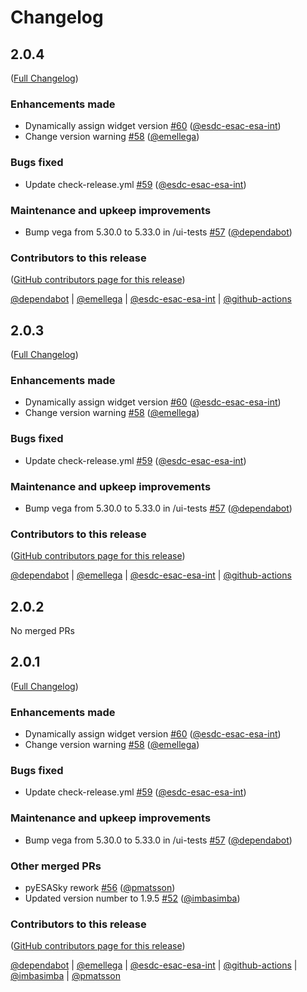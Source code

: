 # Changelog

<!-- <START NEW CHANGELOG ENTRY> -->

## 2.0.4

([Full Changelog](https://github.com/esdc-esac-esa-int/pyesasky/compare/a8c3190ae34e4338ab07028e5674fe02615344eb...5ef0c5a486dfd33eae7f0d30a51565bd08a571e7))

### Enhancements made

- Dynamically assign widget version [#60](https://github.com/esdc-esac-esa-int/pyesasky/pull/60) ([@esdc-esac-esa-int](https://github.com/esdc-esac-esa-int))
- Change version warning [#58](https://github.com/esdc-esac-esa-int/pyesasky/pull/58) ([@emellega](https://github.com/emellega))

### Bugs fixed

- Update check-release.yml [#59](https://github.com/esdc-esac-esa-int/pyesasky/pull/59) ([@esdc-esac-esa-int](https://github.com/esdc-esac-esa-int))

### Maintenance and upkeep improvements

- Bump vega from 5.30.0 to 5.33.0 in /ui-tests [#57](https://github.com/esdc-esac-esa-int/pyesasky/pull/57) ([@dependabot](https://github.com/dependabot))

### Contributors to this release

([GitHub contributors page for this release](https://github.com/esdc-esac-esa-int/pyesasky/graphs/contributors?from=2025-02-08&to=2025-05-02&type=c))

[@dependabot](https://github.com/search?q=repo%3Aesdc-esac-esa-int%2Fpyesasky+involves%3Adependabot+updated%3A2025-02-08..2025-05-02&type=Issues) | [@emellega](https://github.com/search?q=repo%3Aesdc-esac-esa-int%2Fpyesasky+involves%3Aemellega+updated%3A2025-02-08..2025-05-02&type=Issues) | [@esdc-esac-esa-int](https://github.com/search?q=repo%3Aesdc-esac-esa-int%2Fpyesasky+involves%3Aesdc-esac-esa-int+updated%3A2025-02-08..2025-05-02&type=Issues) | [@github-actions](https://github.com/search?q=repo%3Aesdc-esac-esa-int%2Fpyesasky+involves%3Agithub-actions+updated%3A2025-02-08..2025-05-02&type=Issues)

<!-- <END NEW CHANGELOG ENTRY> -->

## 2.0.3

([Full Changelog](https://github.com/esdc-esac-esa-int/pyesasky/compare/a8c3190ae34e4338ab07028e5674fe02615344eb...5ef0c5a486dfd33eae7f0d30a51565bd08a571e7))

### Enhancements made

- Dynamically assign widget version [#60](https://github.com/esdc-esac-esa-int/pyesasky/pull/60) ([@esdc-esac-esa-int](https://github.com/esdc-esac-esa-int))
- Change version warning [#58](https://github.com/esdc-esac-esa-int/pyesasky/pull/58) ([@emellega](https://github.com/emellega))

### Bugs fixed

- Update check-release.yml [#59](https://github.com/esdc-esac-esa-int/pyesasky/pull/59) ([@esdc-esac-esa-int](https://github.com/esdc-esac-esa-int))

### Maintenance and upkeep improvements

- Bump vega from 5.30.0 to 5.33.0 in /ui-tests [#57](https://github.com/esdc-esac-esa-int/pyesasky/pull/57) ([@dependabot](https://github.com/dependabot))

### Contributors to this release

([GitHub contributors page for this release](https://github.com/esdc-esac-esa-int/pyesasky/graphs/contributors?from=2025-02-07&to=2025-05-02&type=c))

[@dependabot](https://github.com/search?q=repo%3Aesdc-esac-esa-int%2Fpyesasky+involves%3Adependabot+updated%3A2025-02-07..2025-05-02&type=Issues) | [@emellega](https://github.com/search?q=repo%3Aesdc-esac-esa-int%2Fpyesasky+involves%3Aemellega+updated%3A2025-02-07..2025-05-02&type=Issues) | [@esdc-esac-esa-int](https://github.com/search?q=repo%3Aesdc-esac-esa-int%2Fpyesasky+involves%3Aesdc-esac-esa-int+updated%3A2025-02-07..2025-05-02&type=Issues) | [@github-actions](https://github.com/search?q=repo%3Aesdc-esac-esa-int%2Fpyesasky+involves%3Agithub-actions+updated%3A2025-02-07..2025-05-02&type=Issues)

## 2.0.2

No merged PRs

## 2.0.1

([Full Changelog](https://github.com/esdc-esac-esa-int/pyesasky/compare/1.9.5...5ef0c5a486dfd33eae7f0d30a51565bd08a571e7))

### Enhancements made

- Dynamically assign widget version [#60](https://github.com/esdc-esac-esa-int/pyesasky/pull/60) ([@esdc-esac-esa-int](https://github.com/esdc-esac-esa-int))
- Change version warning [#58](https://github.com/esdc-esac-esa-int/pyesasky/pull/58) ([@emellega](https://github.com/emellega))

### Bugs fixed

- Update check-release.yml [#59](https://github.com/esdc-esac-esa-int/pyesasky/pull/59) ([@esdc-esac-esa-int](https://github.com/esdc-esac-esa-int))

### Maintenance and upkeep improvements

- Bump vega from 5.30.0 to 5.33.0 in /ui-tests [#57](https://github.com/esdc-esac-esa-int/pyesasky/pull/57) ([@dependabot](https://github.com/dependabot))

### Other merged PRs

- pyESASky rework [#56](https://github.com/esdc-esac-esa-int/pyesasky/pull/56) ([@pmatsson](https://github.com/pmatsson))
- Updated version number to 1.9.5 [#52](https://github.com/esdc-esac-esa-int/pyesasky/pull/52) ([@imbasimba](https://github.com/imbasimba))

### Contributors to this release

([GitHub contributors page for this release](https://github.com/esdc-esac-esa-int/pyesasky/graphs/contributors?from=2023-03-31&to=2025-05-02&type=c))

[@dependabot](https://github.com/search?q=repo%3Aesdc-esac-esa-int%2Fpyesasky+involves%3Adependabot+updated%3A2023-03-31..2025-05-02&type=Issues) | [@emellega](https://github.com/search?q=repo%3Aesdc-esac-esa-int%2Fpyesasky+involves%3Aemellega+updated%3A2023-03-31..2025-05-02&type=Issues) | [@esdc-esac-esa-int](https://github.com/search?q=repo%3Aesdc-esac-esa-int%2Fpyesasky+involves%3Aesdc-esac-esa-int+updated%3A2023-03-31..2025-05-02&type=Issues) | [@github-actions](https://github.com/search?q=repo%3Aesdc-esac-esa-int%2Fpyesasky+involves%3Agithub-actions+updated%3A2023-03-31..2025-05-02&type=Issues) | [@imbasimba](https://github.com/search?q=repo%3Aesdc-esac-esa-int%2Fpyesasky+involves%3Aimbasimba+updated%3A2023-03-31..2025-05-02&type=Issues) | [@pmatsson](https://github.com/search?q=repo%3Aesdc-esac-esa-int%2Fpyesasky+involves%3Apmatsson+updated%3A2023-03-31..2025-05-02&type=Issues)
